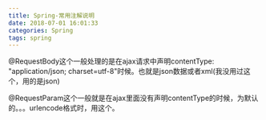 ```yaml
---
title: Spring-常用注解说明
date: 2018-07-01 16:01:33
categories: Spring
tags: spring
---
```


<meta name="referrer" content="no-referrer" />


@RequestBody这个一般处理的是在ajax请求中声明contentType: "application/json; charset=utf-8"时候。也就是json数据或者xml(我没用过这个，用的是json)

@RequestParam这个一般就是在ajax里面没有声明contentType的时候，为默认的。。。urlencode格式时，用这个。
